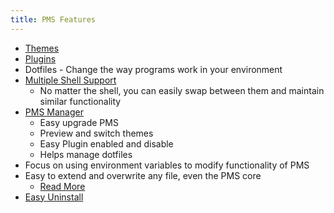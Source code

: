 ```yaml
---
title: PMS Features
---
```


* [Themes](/pms/themes.html)
* [Plugins](/pms/plugins.html)
* Dotfiles - Change the way programs work in your environment
* [Multiple Shell Support](/pms/shells.html)
  * No matter the shell, you can easily swap between them and maintain similar functionality
* [PMS Manager](/pms/pms-manager.html)
  * Easy upgrade PMS
  * Preview and switch themes
  * Easy Plugin enabled and disable
  * Helps manage dotfiles
* Focus on using environment variables to modify functionality of PMS
* Easy to extend and overwrite any file, even the PMS core
  * [Read More](https://github.com/JoshuaEstes/pms/wiki)
* [Easy Uninstall](/pms/uninstall.html)
